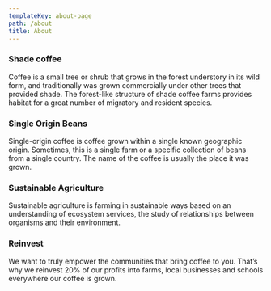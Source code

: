 ```yaml
---
templateKey: about-page
path: /about
title: About
---
```

### Shade coffee

Coffee is a small tree or shrub that grows in the forest understory in its wild form, and traditionally was grown commercially under other trees that provided shade. The forest-like structure of shade coffee farms provides habitat for a great number of migratory and resident species.

### Single Origin Beans

Single-origin coffee is coffee grown within a single known geographic origin. Sometimes, this is a single farm or a specific collection of beans from a single country. The name of the coffee is usually the place it was grown.

### Sustainable Agriculture 

Sustainable agriculture is farming in sustainable ways based on an understanding of ecosystem services, the study of relationships between organisms and their environment.

### Reinvest

We want to truly empower the communities that bring coffee to you. That’s why we reinvest 20% of our profits into farms, local businesses and schools everywhere our coffee is grown.